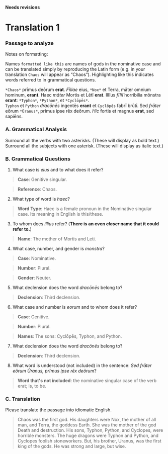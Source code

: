**Needs revisions**

# Translation 1

### **Passage to analyze**

Notes on formatting:

Names `formatted like this` are names of gods in the nominative case and can be translated simply by reproducing the Latin form (e.g. in your translation `Chaos` will appear as “Chaos”).
Highlighting like this indicates words referred to in grammatical questions.

`*Chaos*` prīmus deōrum **erat**.
*Fīliae* eius, `*Nox*` et Terra, māter omnium hominum, **erant**. 
Haec *māter* Mortis et Lētī **erat**.
Illīus *fīliī* horribilia mōnstra **erant**: `*Typhon*`, `*Python*`, et `*Cyclōpēs*`.  
`Typhon` et `Python` *dracōnēs* ingentēs **erant** et `Cyclōpēs` fabrī brūtī.
Sed *frāter* eōrum `*Ūranus*`, prīmus ipse rēx deōrum. 
*Hic* fortis et magnus **erat**, sed sapiēns.

### **A. Grammatical Analysis**

Surround all the verbs with two asterisks. (These will display as bold text.)
Surround all the subjects with one asterisk. (These will display as italic text.)

### **B. Grammatical Questions**

1. What case is *eius* and to what does it refer?
> **Case**: Genitive singular.

> **Reference**: Chaos.

2. What type of word is *haec*?
> **Word Type**: Haec is a female pronoun in the Nominative singular case. Its meaning in English is this/these.

3. To whom does *illius* refer? (**There is an even *closer* name that it could refer to.**)
> **Name**: The mother of Mortis and Leti.

4. What case, number, and gender is *monstra*?
> **Case**: Nominative.  

> **Number**: Plural.

> **Gender**: Neuter.

5. What declension does the word *dracōnēs* belong to?
> **Declension**: Third declension.

6. What case and number is *eorum* and to whom does it refer?
> **Case**: Genitive.

> **Number**: Plural.

> **Names**: The sons: Cyclōpēs, Typhon, and Python.

7. What declension does the word *dracōnēs* belong to?
> **Declension**: Third declension.

8. What word is understood (not included) in the sentence: *Sed frāter eōrum Ūranus, prīmus ipse rēx deōrum*?
> **Word that's not included**: the nominative singular case of the verb erat; is, to be.

### **C. Translation**

Please translate the passage into idiomatic English.
> Chaos was the first god.
His daughters were Nox, the mother of all man, and Terra, the goddess Earth.
She was the mother of the god Death and destruction.
His sons, Typhon, Python, and Cyclopes, were horrible monsters.
The huge dragons were Typhon and Python, and Cyclopes foolish stoneworkers. 
But, his brother, Uranus, was the first king of the gods.
He was strong and large, but wise.
